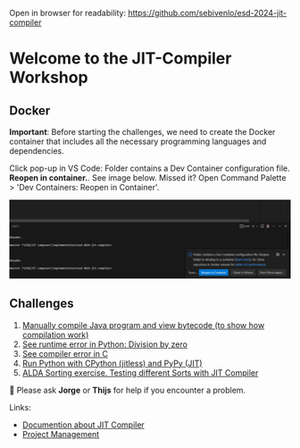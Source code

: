 Open in browser for readability: https://github.com/sebivenlo/esd-2024-jit-compiler

# Welcome to the JIT-Compiler Workshop
## Docker
**Important**: Before starting the challenges, we need to create the Docker container that includes all the necessary programming languages and dependencies.

Click pop-up in VS Code: Folder contains a Dev Container configuration file. **Reopen in container.**. See image below. Missed it? Open Command Palette > 'Dev Containers: Reopen in Container'.

![Alt text](./project_management/images/install_container.png)

## Challenges
1. [Manually compile Java program and view bytecode (to show how compilation work)](/workshop/java/README.md)
2. [See runtime error in Python: Division by zero](/workshop/python/runtime_error/README.md)
3. [See compiler error in C](/workshop/c/README.md)
4. [Run Python with CPython (jitless) and PyPy (JIT)](/workshop/python/jit_vs_jitless/)
5. [ALDA Sorting exercise. Testing different Sorts with JIT Compiler](/workshop/javascript/README.md)
<!-- 6. run Python 3.13 (with JIT flag) (TODO: install Python 3.13 via downloading binaries because it is not in apt-get yet) -->


:speech_balloon: Please ask **Jorge** or **Thijs** for help if you encounter a problem.

Links:
- [Documention about JIT Compiler](./documents/README.md)
- [Project Management](./project_management/README.md)

<!-- ![Compiling](https://i.giphy.com/media/v1.Y2lkPTc5MGI3NjExZzNveWZhM3JzNXZ5N2Zsb2R5am9rdHoxZmJ4M203MjB6aW1xc3NxYiZlcD12MV9pbnRlcm5hbF9naWZfYnlfaWQmY3Q9Zw/SXxI9NlwvYiY3bRsck/giphy.gif) -->

<!-- You found me -->